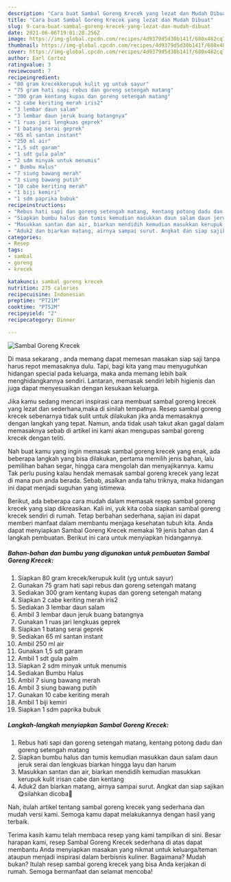 ```yaml
---
description: "Cara buat Sambal Goreng Krecek yang lezat dan Mudah Dibuat"
title: "Cara buat Sambal Goreng Krecek yang lezat dan Mudah Dibuat"
slug: 9-cara-buat-sambal-goreng-krecek-yang-lezat-dan-mudah-dibuat
date: 2021-06-06T19:01:28.256Z
image: https://img-global.cpcdn.com/recipes/4d9379d5d30b141f/680x482cq70/sambal-goreng-krecek-foto-resep-utama.jpg
thumbnail: https://img-global.cpcdn.com/recipes/4d9379d5d30b141f/680x482cq70/sambal-goreng-krecek-foto-resep-utama.jpg
cover: https://img-global.cpcdn.com/recipes/4d9379d5d30b141f/680x482cq70/sambal-goreng-krecek-foto-resep-utama.jpg
author: Earl Cortez
ratingvalue: 3
reviewcount: 7
recipeingredient:
- "80 gram krecekkerupuk kulit yg untuk sayur"
- "75 gram hati sapi rebus dan goreng setengah matang"
- "300 gram kentang kupas dan goreng setengah matang"
- "2 cabe keriting merah iris2"
- "3 lembar daun salam"
- "3 lembar daun jeruk buang batangnya"
- "1 ruas jari lengkuas geprek"
- "1 batang serai geprek"
- "65 ml santan instant"
- "250 ml air"
- "1,5 sdt garam"
- "1 sdt gula palm"
- "2 sdm minyak untuk menumis"
- " Bumbu Halus"
- "7 siung bawang merah"
- "3 siung bawang putih"
- "10 cabe keriting merah"
- "1 biji kemiri"
- "1 sdm paprika bubuk"
recipeinstructions:
- "Rebus hati sapi dan goreng setengah matang, kentang potong dadu dan goreng setengah matang"
- "Siapkan bumbu halus dan tumis kemudian masukkan daun salam daun jeruk serai dan lengkuas biarkan hingga layu dan harum"
- "Masukkan santan dan air, biarkan mendidih kemudian masukkan kerupuk kulit irisan cabe dan kentang"
- "Aduk2 dan biarkan matang, airnya sampai surut. Angkat dan siap sajikan😋silahkan dicoba🙏"
categories:
- Resep
tags:
- sambal
- goreng
- krecek

katakunci: sambal goreng krecek 
nutrition: 275 calories
recipecuisine: Indonesian
preptime: "PT21M"
cooktime: "PT52M"
recipeyield: "2"
recipecategory: Dinner

---
```



![Sambal Goreng Krecek](https://img-global.cpcdn.com/recipes/4d9379d5d30b141f/680x482cq70/sambal-goreng-krecek-foto-resep-utama.jpg)

Di masa  sekarang , anda memang dapat memesan masakan siap saji tanpa harus repot memasaknya dulu. Tapi, bagi kita yang mau menyuguhkan hidangan special pada keluarga, maka anda memang lebih baik menghidangkannya sendiri. Lantaran, memasak sendiri lebih higienis dan juga dapat menyesuaikan dengan kesukaan keluarga.

Jika kamu sedang mencari inspirasi cara membuat sambal goreng krecek yang lezat dan sederhana,maka di sinilah tempatnya. Resep sambal goreng krecek  sebenarnya tidak sulit untuk dilakukan jika anda memasaknya dengan langkah yang tepat. Namun, anda tidak usah takut akan gagal dalam memasaknya 
sebab di artikel ini kami akan mengupas sambal goreng krecek dengan teliti.  



Nah buat kamu yang ingin memasak sambal goreng krecek yang enak, ada beberapa langkah yang bisa dilakukan, pertama memilih jenis bahan, lalu pemilihan bahan segar, hingga cara mengolah dan menyajikannya. kamu Tak perlu pusing kalau hendak memasak sambal goreng krecek yang lezat di mana pun anda berada. Sebab, asalkan anda  tahu triknya, maka hidangan ini dapat menjadi suguhan yang istimewa.

Berikut, ada beberapa cara mudah dalam memasak resep sambal goreng krecek yang siap dikreasikan. Kali ini, yuk kita coba siapkan sambal goreng krecek sendiri di rumah. Tetap berbahan sederhana, sajian ini dapat memberi manfaat dalam membantu menjaga kesehatan tubuh kita. Anda dapat menyiapkan Sambal Goreng Krecek memakai 19 jenis bahan dan 4 langkah pembuatan. Berikut ini cara untuk menyiapkan hidangannya.

<!--inarticleads1-->

##### Bahan-bahan dan bumbu yang digunakan untuk pembuatan Sambal Goreng Krecek:

1. Siapkan 80 gram krecek/kerupuk kulit (yg untuk sayur)
1. Gunakan 75 gram hati sapi rebus dan goreng setengah matang
1. Sediakan 300 gram kentang kupas dan goreng setengah matang
1. Siapkan 2 cabe keriting merah iris2
1. Sediakan 3 lembar daun salam
1. Ambil 3 lembar daun jeruk buang batangnya
1. Gunakan 1 ruas jari lengkuas geprek
1. Siapkan 1 batang serai geprek
1. Sediakan 65 ml santan instant
1. Ambil 250 ml air
1. Gunakan 1,5 sdt garam
1. Ambil 1 sdt gula palm
1. Siapkan 2 sdm minyak untuk menumis
1. Sediakan  Bumbu Halus
1. Ambil 7 siung bawang merah
1. Ambil 3 siung bawang putih
1. Gunakan 10 cabe keriting merah
1. Ambil 1 biji kemiri
1. Siapkan 1 sdm paprika bubuk




<!--inarticleads2-->

##### Langkah-langkah menyiapkan Sambal Goreng Krecek:

1. Rebus hati sapi dan goreng setengah matang, kentang potong dadu dan goreng setengah matang
1. Siapkan bumbu halus dan tumis kemudian masukkan daun salam daun jeruk serai dan lengkuas biarkan hingga layu dan harum
1. Masukkan santan dan air, biarkan mendidih kemudian masukkan kerupuk kulit irisan cabe dan kentang
1. Aduk2 dan biarkan matang, airnya sampai surut. Angkat dan siap sajikan😋silahkan dicoba🙏




Nah, itulah artikel tentang  sambal goreng krecek  yang sederhana dan mudah versi kami. Semoga kamu dapat melakukannya dengan hasil yang terbaik. 

Terima kasih kamu telah membaca resep yang kami tampilkan di sini. Besar harapan kami, resep  Sambal Goreng Krecek sederhana di atas dapat membantu Anda menyiapkan masakan yang nikmat untuk keluarga/teman ataupun menjadi inspirasi dalam berbisnis kuliner. Bagaimana? Mudah bukan? Itulah resep sambal goreng krecek yang bisa Anda kerjakan di rumah. Semoga bermanfaat dan selamat mencoba!


